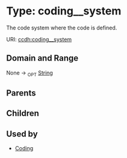 
# Type: coding__system


The code system where the code is defined.

URI: [ccdh:coding__system](https://example.org/ccdh/coding__system)


## Domain and Range

None ->  <sub>OPT</sub> [String](types/String.md)

## Parents


## Children


## Used by

 * [Coding](Coding.md)
